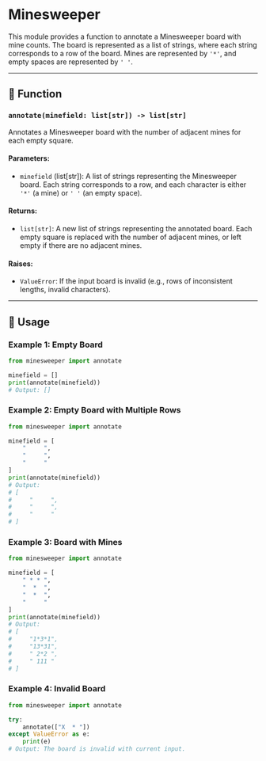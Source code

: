 # Minesweeper

This module provides a function to annotate a Minesweeper board with mine counts. The board is represented as a list of strings, where each string corresponds to a row of the board. Mines are represented by `'*'`, and empty spaces are represented by `' '`.

---

## 📝 Function

### `annotate(minefield: list[str]) -> list[str]`
Annotates a Minesweeper board with the number of adjacent mines for each empty square.

#### Parameters:
- `minefield` (list[str]): A list of strings representing the Minesweeper board. Each string corresponds to a row, and each character is either `'*'` (a mine) or `' '` (an empty space).

#### Returns:
- `list[str]`: A new list of strings representing the annotated board. Each empty square is replaced with the number of adjacent mines, or left empty if there are no adjacent mines.

#### Raises:
- `ValueError`: If the input board is invalid (e.g., rows of inconsistent lengths, invalid characters).

---

## 🚀 Usage

### Example 1: Empty Board
```python
from minesweeper import annotate

minefield = []
print(annotate(minefield))
# Output: []
```

### Example 2: Empty Board with Multiple Rows
```python
from minesweeper import annotate

minefield = [
    "     ",
    "     ",
    "     "
]
print(annotate(minefield))
# Output:
# [
#     "     ",
#     "     ",
#     "     "
# ]
```

### Example 3: Board with Mines
```python
from minesweeper import annotate

minefield = [
    " * * ",
    "  *  ",
    "  *  ",
    "     "
]
print(annotate(minefield))
# Output:
# [
#     "1*3*1",
#     "13*31",
#     " 2*2 ",
#     " 111 "
# ]
```

### Example 4: Invalid Board
```python
from minesweeper import annotate

try:
    annotate(["X  * "])
except ValueError as e:
    print(e)
# Output: The board is invalid with current input.
```